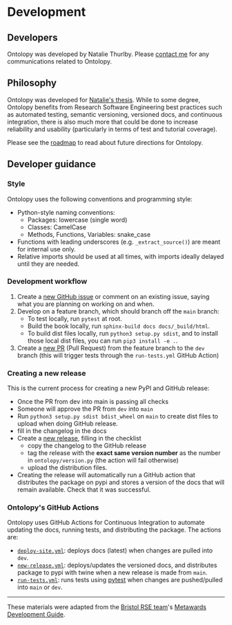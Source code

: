 # Development

[//]: # (TODO: Write about all-contributors, how to contribute ideas, PRs, etc)

## Developers
Ontolopy was developed by Natalie Thurlby. 
Please [contact me](mailto:NatalieThurlby@bristol.ac.uk) for any communications related to Ontolopy.

## Philosophy
Ontolopy was developed for [Natalie's thesis](https://nataliethurlby.github.io/phenotype_from_genotype).
While to some degree, Ontolopy benefits from Research Software Engineering best practices such as automated testing, semantic versioning, versioned docs, and continuous integration, there is also much more that could be done to increase reliability and usability (particularly in terms of test and tutorial coverage).

Please see the [roadmap](./roadmap) to read about future directions for Ontolopy.

## Developer guidance

### Style 
Ontolopy uses the following conventions and programming style:
- Python-style naming conventions:
    - Packages: lowercase (single word)
    - Classes: CamelCase
    - Methods, Functions, Variables: snake_case
- Functions with leading underscores (e.g. `_extract_source()`)  are meant for internal use only.
- Relative imports should be used at all times, with imports ideally delayed until they are needed.

### Development workflow
1. Create a [new GitHub issue](https://github.com/NatalieThurlby/ontolopy/issues/new) or comment on an existing issue, saying what you are planning on working on and when.
2. Develop on a feature branch, which should branch off the `main` branch:
    - To test locally, run `pytest` at root.
    - Build the book locally, run `sphinx-build docs docs/_build/html`.
    - To build dist files locally, run `python3 setup.py sdist`, and to install those local dist files, you can run `pip3 install -e .`.
3. Create a [new PR](https://github.com/NatalieThurlby/ontolopy/compare) (Pull Request) from the feature branch to the `dev` branch (this will trigger tests through the `run-tests.yml` GitHub Action)

### Creating a new release
This is the current process for creating a new PyPI and GitHub release:
- Once the PR from dev into main is passing all checks
- Someone will approve the PR from `dev` into `main`
- Run `python3 setup.py sdist bdist_wheel` on `main` to create dist files to upload when doing GitHub release.
- fill in the changelog in the docs
- Create a [new release](https://github.com/NatalieThurlby/ontolopy/releases/new), filling in the checklist
  - copy the changelog to the GitHub release
  - tag the release with the **exact same version number** as the number in `ontolopy/version.py` (the action will fail otherwise)
  - upload the distribution files. 
- Creating the release will automatically run a GitHub action that distributes the package on pypi and stores a version of the docs that will remain available. Check that it was successful.

### Ontolopy's GitHub Actions
Ontolopy uses GitHub Actions for Continuous Integration to automate updating the docs, running tests, and distributing the package.
The actions are: 
- [`deploy-site.yml`](https://github.com/NatalieThurlby/ontolopy/actions/workflows/deploy-site.yml): deploys docs (latest) when changes are pulled into `dev`.
- [`new-release.yml`](https://github.com/NatalieThurlby/ontolopy/actions/workflows/new-release.yml): deploys/updates the versioned docs, and distributes package to pypi with twine when a new release is made from `main`.
- [`run-tests.yml`](https://github.com/NatalieThurlby/ontolopy/actions/workflows/run-tests.yml): runs  tests using [pytest](https://docs.pytest.org/en/stable/) when changes are pushed/pulled into `main` or `dev`.

---
These materials were adapted from the [Bristol RSE team](https://www.bristol.ac.uk/acrc/research-software-engineering/)'s [Metawards Development Guide](https://metawards.org/versions/1.5.1/development.html).